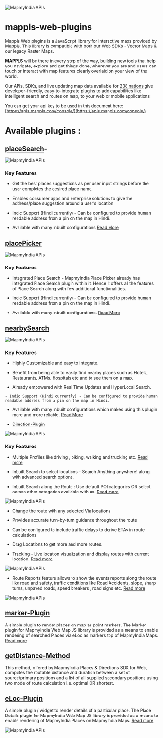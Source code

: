 ![MapmyIndia APIs](https://about.mappls.com/images/mappls-b-logo.svg)

# mappls-web-plugins
Mappls Web plugins is a JavaScript library for interactive maps provided by Mappls. This library is compatible with both our Web SDKs - Vector Maps &amp; our legacy Raster Maps.


**MAPPLS** will be there in every step of the way, building new tools that help you navigate, explore and get things done, wherever you are and users can touch or interact with map features clearly overlaid on your view of the world.

Our APIs, SDKs, and live updating map data available for [238 nations](https://github.com/MapmyIndia/mapmyindia-rest-api/blob/master/docs/countryISO.md) give developer-friendly, easy-to-integrate plugins to add capabilities like intelligent
search and routes on map, to your web or mobile applications



You can get your api key to be used in this document here: [https://apis.mappls.com/console/](https://apis.mappls.com/console/)

# Available plugins :

## **[placeSearch]()**- 


![MapmyIndia APIs](https://about.mappls.com/api/api_doc_assets/place_search.JPG)

### Key Features

- Get the best places suggestions as per user input strings before the user completes the desired place name.

- Enables consumer apps and enterprise solutions to give the address/place suggestion around a user’s location

 - Indic Support (Hindi currently) - Can be configured to provide human readable address from a pin on the map in Hindi.

 - Available with many inbuilt configurations     [Read More](https://about.mappls.com/api/web-sdk/vector-plugin-example/Placesearch/mappls-placesearch-plugin)


## **[placePicker]()**

![MapmyIndia APIs](https://about.mappls.com/api/api_doc_assets/place_picker.JPG )

### Key Features
- Integrated Place Search - MapmyIndia Place Picker already has integrated Place Search plugin within it. Hence it offers all the features of Place Search along with few additional functionalities.

- Indic Support (Hindi currently) - Can be configured to provide human readable address from a pin on the map in Hindi.

- Available with many inbuilt configurations.
[Read More](https://about.mappls.com/api/web-sdk/vector-plugin-example/Placepicker/mappls-placepicker-plugin)

## **[nearbySearch]()**


![MapmyIndia APIs](https://about.mappls.com/api/api_doc_assets/nearby.JPG )


### Key Features
   -  Highly Customizable and easy to integrate.

   -  Benefit from being able to easily find nearby places such as Hotels, Restaurants, ATMs, Hospitals etc and to see them on a map.

   -  Already empowered with Real Time Updates and HyperLocal Search.

    - Indic Support (Hindi currently) - Can be configured to provide human readable address from a pin on the map in Hindi.

   -  Available with many inbuilt configurations which makes using this plugin more and more reliable. [Read More](https://about.mappls.com/api/web-sdk/vector-plugin-example/Nearbysearch/mappls-nearbysearch-plugin)

- [Direction-Plugin]()

![MapmyIndia APIs](https://about.mappls.com/api/api_doc_assets/Direction.JPG)


### Key Features

  -   Multiple Profiles like driving , biking, walking and trucking etc. [Read more]((https://about.mappls.com/api/web-sdk/vector-plugin-example/Direction/mappls-direction-plugin))

  -   Inbuilt Search to select locations - Search Anything anywhere! along with advanced search options.

   -  Inbuilt Search along the Route : Use default POI categories OR select across other categories available with us. [Read more](https://about.mappls.com/api/web-sdk/vector-plugin-example/Direction/mappls-poi-alongtheroute-direction-plugin)

![MapmyIndia APIs](https://about.mappls.com/api/api_doc_assets/Direction_poi%20along_route.JPG)

  -   Change the route with  any selected Via locations

  -   Provides accurate turn-by-turn guidance throughout the route

   -   Can be configured to include traffic delays to derive ETAs in route calculations

   -  Drag Locations to get more and more routes.

   - Tracking - Live location visualization and display routes with current location. [Read more](https://about.mappls.com/api/api_doc_assets/Direction_poi%20along_route.JPG)

![MapmyIndia APIs](https://about.mappls.com/api/api_doc_assets/Direction_tracking.JPG)

   -  Route Reports  feature allows to show the events reports along the route like road and safety, traffic conditions like  Road Accidents, slope, sharp turns, unpaved roads, speed breakers , road signs etc. [Read more](https://about.mappls.com/api/web-sdk/vector-plugin-example/Direction/mappls-event-alongtheroute-direction-plugin)


![MapmyIndia APIs](https://about.mappls.com/api/api_doc_assets/Direction_events%20along%20route.JPG)   

## **[marker-Plugin]()**
 A simple plugin to render places on map as point markers. The Marker plugin for MapmyIndia Web Map JS library is provided as a means to enable rendering of searched Places via eLoc as markers top of MapmyIndia Maps. [Read more](https://about.mappls.com/api/web-sdk/vector-plugin-example/Marker/mappls-marker-plugin)

## **[getDistance-Method]()**
This method, offered by MapmyIndia Places & Directions SDK for Web, computes the routable distance and duration between a set of source/primary positions and a list of all supplied secondary positions using two mode of route calculation i.e. optimal OR shortest.

## **[eLoc-Plugin]()**
A simple plugin / widget to render details of a particular place. The Place Details plugin for MapmyIndia Web Map JS library is provided as a means to enable rendering of MapmyIndia Places on MapmyIndia Maps. [Read more](https://about.mappls.com/api/web-sdk/vector-plugin-example/Placedetails/mappls-placedetails-plugin)

![MapmyIndia APIs](https://about.mappls.com/api/api_doc_assets/place_detail.JPG)

